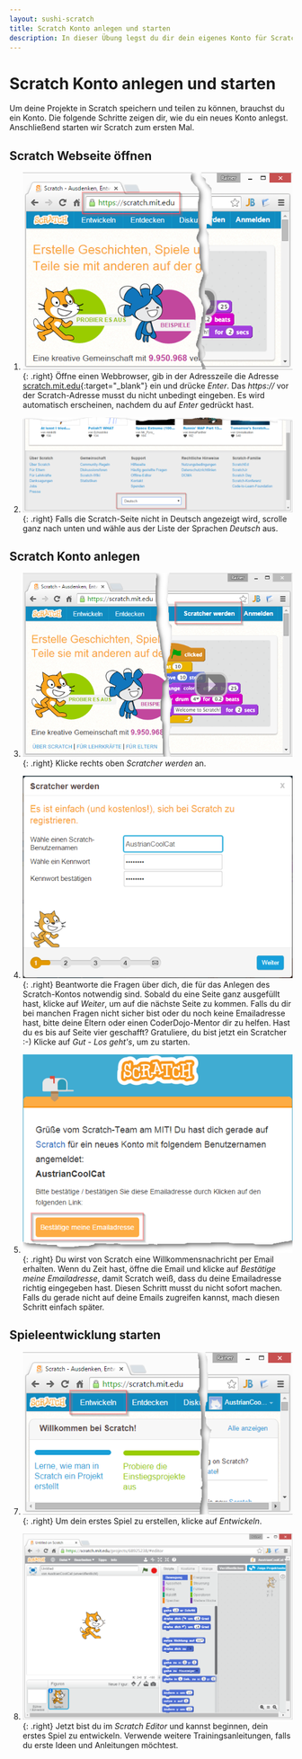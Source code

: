 ```yaml
---
layout: sushi-scratch
title: Scratch Konto anlegen und starten
description: In dieser Übung legst du dir dein eigenes Konto für Scratch an und startest Scratch zum ersten Mal.
---
```


# Scratch Konto anlegen und starten #

Um deine Projekte in Scratch speichern und teilen zu können, brauchst du ein Konto. Die folgende Schritte zeigen dir, wie du ein neues Konto anlegst. Anschließend starten wir Scratch zum ersten Mal.

## Scratch Webseite öffnen

1. ![Scratch Webseite öffnen](scratch-konto-anlegen/scratch-webseite-starten.png){: .right}
Öffne einen Webbrowser, gib in der Adresszeile die Adresse [scratch.mit.edu](https://scratch.mit.edu){:target="_blank"} ein und drücke *Enter*. Das *https://* vor der Scratch-Adresse musst du nicht unbedingt eingeben. Es wird automatisch erscheinen, nachdem du auf *Enter* gedrückt hast.

2. ![Scratch Webseite auf Deutsch umschalten](scratch-konto-anlegen/scratch-webseite-deutsch.png){: .right}
Falls die Scratch-Seite nicht in Deutsch angezeigt wird, scrolle ganz nach unten und wähle aus der Liste der Sprachen *Deutsch* aus.

## Scratch Konto anlegen

3. ![Scratch Konto anlegen](scratch-konto-anlegen/scratcher-werden.png){: .right}
Klicke rechts oben *Scratcher werden* an.

4. ![Deine Daten eingeben](scratch-konto-anlegen/scratcher-werden-schritt-1.png){: .right}
Beantworte die Fragen über dich, die für das Anlegen des Scratch-Kontos notwendig sind. Sobald du eine Seite ganz ausgefüllt hast, klicke auf *Weiter*, um auf die nächste Seite zu kommen. Falls du dir bei manchen Fragen nicht sicher bist oder du noch keine Emailadresse hast, bitte deine Eltern oder einen CoderDojo-Mentor dir zu helfen. Hast du es bis auf Seite vier geschafft? Gratuliere, du bist jetzt ein Scratcher :-) Klicke auf *Gut - Los geht's*, um zu starten.

6. ![Email bestätigen](scratch-konto-anlegen/scratch-email-bestaetigen.png){: .right}
Du wirst von Scratch eine Willkommensnachricht per Email erhalten. Wenn du Zeit hast, öffne die Email und klicke auf *Bestätige meine Emailadresse*, damit Scratch weiß, dass du deine Emailadresse richtig eingegeben hast. Diesen Schritt musst du nicht sofort machen. Falls du gerade nicht auf deine Emails zugreifen kannst, mach diesen Schritt einfach später.

## Spieleentwicklung starten

7. ![Entwicklung starten](scratch-konto-anlegen/scratch-entwickeln.png){: .right}
Um dein erstes Spiel zu erstellen, klicke auf *Entwickeln*.

8. ![Der Scratch Editor](scratch-konto-anlegen/scratch-editor.png){: .right}
Jetzt bist du im *Scratch Editor* und kannst beginnen, dein erstes Spiel zu entwickeln. Verwende weitere Trainingsanleitungen, falls du erste Ideen und Anleitungen möchtest.





